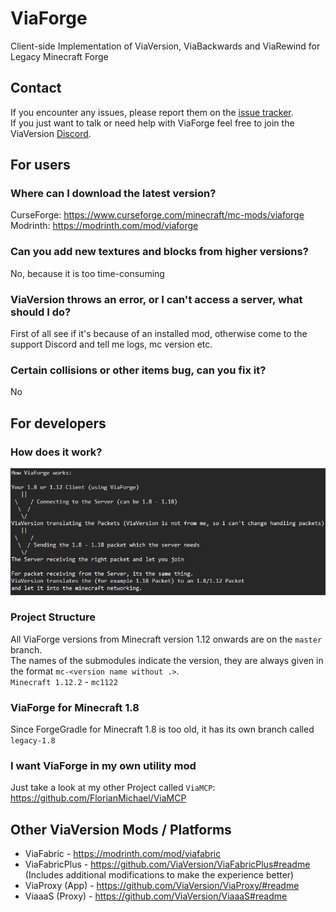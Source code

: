 # ViaForge
Client-side Implementation of ViaVersion, ViaBackwards and ViaRewind for Legacy Minecraft Forge

## Contact
If you encounter any issues, please report them on the
[issue tracker](https://github.com/FlorianMichael/ViaForge/issues).  
If you just want to talk or need help with ViaForge feel free to join the ViaVersion
[Discord](https://discord.gg/viaversion).

## For users
### Where can I download the latest version?
CurseForge: https://www.curseforge.com/minecraft/mc-mods/viaforge
Modrinth: https://modrinth.com/mod/viaforge

### Can you add new textures and blocks from higher versions?
No, because it is too time-consuming

### ViaVersion throws an error, or I can't access a server, what should I do?
First of all see if it's because of an installed mod, otherwise come to the support Discord and tell me logs, mc version etc.

### Certain collisions or other items bug, can you fix it?
No

## For developers
### How does it work?
![](.github/images/via-expl.png)

### Project Structure
All ViaForge versions from Minecraft version 1.12 onwards are on the `master` branch. <br>
The names of the submodules indicate the version, they are always given in the format `mc-<version name without .>`. <br>
`Minecraft 1.12.2` - `mc1122`

### ViaForge for Minecraft 1.8
Since ForgeGradle for Minecraft 1.8 is too old, it has its own branch called `legacy-1.8`

### I want ViaForge in my own utility mod
Just take a look at my other Project called `ViaMCP`: https://github.com/FlorianMichael/ViaMCP

## Other ViaVersion Mods / Platforms
- ViaFabric - https://modrinth.com/mod/viafabric
- ViaFabricPlus - https://github.com/ViaVersion/ViaFabricPlus#readme (Includes additional modifications to make the experience better)
- ViaProxy (App) - https://github.com/ViaVersion/ViaProxy/#readme
- ViaaaS (Proxy) - https://github.com/ViaVersion/ViaaaS#readme 
